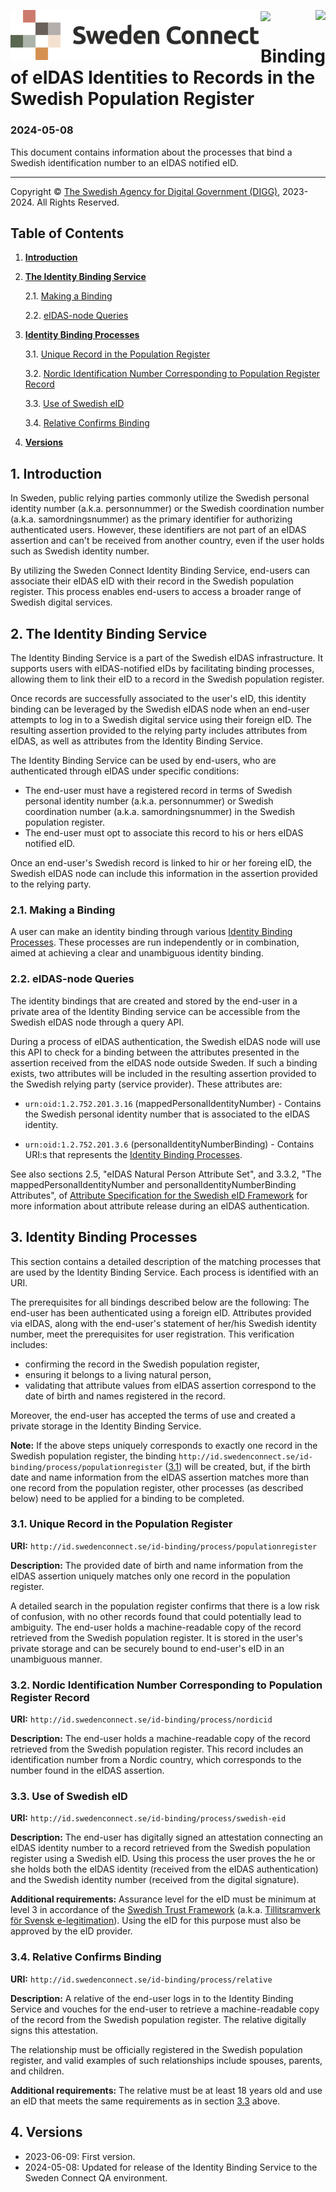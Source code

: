 
<p>
<img align="left" src="img/sweden-connect.png"></img>
<img align="right" src="img/digg_centered.png"></img>
</p>
<p>
<img align="center" src="img/transparent.png"></img>
</p>

# Binding of eIDAS Identities to Records in the Swedish Population Register

### 2024-05-08

This document contains information about the processes that bind a Swedish identification number to an eIDAS notified eID.

---

<p class="copyright-statement">
Copyright &copy; <a href="https://www.digg.se">The Swedish Agency for Digital Government (DIGG)</a>, 
2023-2024. All Rights Reserved.
</p>

## Table of Contents

1. [**Introduction**](#introduction)

2. [**The Identity Binding Service**](#the-identity-binding-service)

    2.1. [Making a Binding](#making-a-binding)
    
    2.2. [eIDAS-node Queries](#eidas-node-queries)
    
3. [**Identity Binding Processes**](#identity-binding-processes)

    3.1. [Unique Record in the Population Register](#population-register)
    
    3.2. [Nordic Identification Number Corresponding to Population Register Record](#nordic-id)

    3.3. [Use of Swedish eID](#user-with-swedish-eid)
    
    3.4. [Relative Confirms Binding](#confirmed-by-relative)
 
4. [**Versions**](#versions)
    
<a name="introduction"></a>
## 1. Introduction

In Sweden, public relying parties commonly utilize the Swedish personal identity number (a.k.a. personnummer) or the Swedish coordination number (a.k.a. samordningsnummer) as the primary identifier for authorizing authenticated users. However, these identifiers are not part of an eIDAS assertion and can't be received from another country, even if the user holds such as Swedish identity number.

By utilizing the Sweden Connect Identity Binding Service, end-users can associate their eIDAS eID with their record in the Swedish population register. This process enables end-users to access a broader range of Swedish digital services. 


<a name="the-identity-binding-service"></a>
## 2. The Identity Binding Service

The Identity Binding Service is a part of the Swedish eIDAS infrastructure. It supports users with eIDAS-notified eIDs by facilitating binding processes, allowing them to link their eID to a record in the Swedish population register.

Once records are successfully associated to the user's eID, this identity binding can be leveraged by the Swedish eIDAS node when an end-user attempts to log in to a Swedish digital service using their foreign eID. The resulting assertion provided to the relying party includes attributes from eIDAS, as well as attributes 
from the Identity Binding Service.

The Identity Binding Service can be used by end-users, who are authenticated through eIDAS under specific conditions:

- The end-user must have a registered record in terms of Swedish personal identity number (a.k.a. personnummer) or Swedish coordination number (a.k.a. samordningsnummer) in the Swedish population register.
- The end-user must opt to associate this record to his or hers eIDAS notified eID.

Once an end-user's Swedish record is linked to hir or her foreing eID, the Swedish eIDAS node can include this information in the assertion provided to the relying party.


<a name="making-a-binding"></a>
### 2.1. Making a Binding

A user can make an identity binding through various [Identity Binding Processes](#identity-binding-processes). These processes are run independently or in combination, aimed at achieving a clear and unambiguous identity binding.
    
<a name="eidas-node-queries"></a>
### 2.2. eIDAS-node Queries

The identity bindings that are created and stored by the end-user in a private area of the Identity Binding service can be accessible from the Swedish eIDAS node through a query API. 

During a process of eIDAS authentication, the Swedish eIDAS node will use this API to check for a binding between the attributes presented in the assertion received from the eIDAS node outside Sweden. If such a binding exists, two attributes will be included in the resulting assertion provided to the Swedish relying 
party (service provider). These attributes are:

- `urn:oid:1.2.752.201.3.16` (mappedPersonalIdentityNumber) - Contains the Swedish
personal identity number that is associated to the eIDAS identity.

- `urn:oid:1.2.752.201.3.6` (personalIdentityNumberBinding) - Contains URI:s that represents the [Identity Binding Processes](#identity-binding-processes).

See also sections 2.5, "eIDAS Natural Person Attribute Set", and 3.3.2, "The mappedPersonalIdentityNumber and personalIdentityNumberBinding Attributes", of [Attribute Specification for the Swedish eID Framework](https://docs.swedenconnect.se/technical-framework/updates/04_-_Attribute_Specification_for_the_Swedish_eID_Framework.html) for more information about attribute release during an eIDAS authentication.

    
<a name="identity-binding-processes"></a>
## 3. Identity Binding Processes

This section contains a detailed description of the matching processes that are used by the Identity Binding Service. Each process is identified with an URI.

The prerequisites for all bindings described below are the following: The end-user has been authenticated using a foreign eID. Attributes provided via eIDAS, along with the end-user's statement of her/his Swedish identity number, meet the prerequisites for user registration. This verification includes:

- confirming the record in the Swedish population register,
- ensuring it belongs to a living natural person,
- validating that attribute values from eIDAS assertion correspond to the date of birth and names registered in the record. 

Moreover, the end-user has accepted the terms of use and created a private storage in the Identity Binding Service.

**Note:** If the above steps uniquely corresponds to exactly one record in the Swedish population register, the binding `http://id.swedenconnect.se/id-binding/process/populationregister` ([3.1](#population-register)) will be created, but, if the birth date and name information from the eIDAS assertion matches more than one record from the population register, other processes (as described below) need to be applied for a binding to be completed.

<a name="population-register"></a>
### 3.1. Unique Record in the Population Register

**URI:** `http://id.swedenconnect.se/id-binding/process/populationregister`

**Description:** The provided date of birth and name information from the eIDAS assertion uniquely matches only one record in the population register. 

A detailed search in the population register confirms that there is a low risk of confusion, with no other records found that could potentially lead to ambiguity. The end-user holds a 
machine-readable copy of the record retrieved from the Swedish population register. It is stored in the user's private storage and can be securely bound to end-user's eID in an unambiguous manner.

<a name="nordic-id"></a>
### 3.2. Nordic Identification Number Corresponding to Population Register Record

**URI:** `http://id.swedenconnect.se/id-binding/process/nordicid`

**Description:** The end-user holds a machine-readable copy of the record retrieved from the Swedish population register. This record includes an identification number from a Nordic country, which corresponds to the number found in the eIDAS assertion.

<a name="user-with-swedish-eid"></a>
### 3.3. Use of Swedish eID

**URI:** `http://id.swedenconnect.se/id-binding/process/swedish-eid`

**Description:** The end-user has digitally signed an attestation connecting an eIDAS identity number to a record retrieved from the Swedish population register using a Swedish eID. Using this process the user proves the he or she holds both the eIDAS identity (received from the eIDAS authentication) and the Swedish identity number (received from the digital signature).

**Additional requirements:** Assurance level for the eID must be minimum at level 3 in accordance of the 
[Swedish Trust Framework](https://www.digg.se/digitala-tjanster/e-legitimering/tillitsnivaer-for-e-legitimering/tillitsramverk-for-svensk-e-legitimation) 
(a.k.a. [Tillitsramverk för Svensk e-legitimation](https://www.digg.se/digitala-tjanster/e-legitimering/tillitsnivaer-for-e-legitimering/tillitsramverk-for-svensk-e-legitimation)). 
Using the eID for this purpose must also be approved by the eID provider.
    
<a name="confirmed-by-relative"></a>
### 3.4. Relative Confirms Binding

**URI:** `http://id.swedenconnect.se/id-binding/process/relative`

**Description:** A relative of the end-user logs in to the Identity Binding Service and vouches for the end-user to retrieve a machine-readable copy of the record from the Swedish population register. The relative digitally signs this attestation.

The relationship must be officially registered in the Swedish population register, and valid examples of such relationships include spouses, parents, and children.

**Additional requirements:** The relative must be at least 18 years old and use an eID that meets the same requirements as in section [3.3](#user-with-swedish-eid) above.


<a name="versions"></a>
## 4. Versions

- 2023-06-09: First version.
- 2024-05-08: Updated for release of the Identity Binding Service to the Sweden Connect QA environment.
